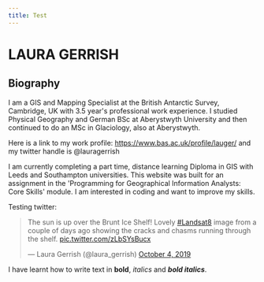 ```yaml
---
title: Test
---
```


# LAURA GERRISH

## Biography
I am a GIS and Mapping Specialist at the British Antarctic Survey, Cambridge, UK with 3.5 year's professional work experience.
I studied Physical Geography and German BSc at Aberystwyth University and then continued to do an MSc in Glaciology, also at Aberystwyth.

Here is a link to my work profile: https://www.bas.ac.uk/profile/lauger/ and my twitter handle is @lauragerrish

I am currently completing a part time, distance learning Diploma in GIS with Leeds and Southampton universities. This website was built for an assignment in the 'Programming for Geographical Information Analysts: Core Skills' module.
I am interested in coding and want to improve my skills. 

Testing twitter:   

<blockquote class="twitter-tweet"><p lang="en" dir="ltr">The sun is up over the Brunt Ice Shelf! Lovely <a href="https://twitter.com/hashtag/Landsat8?src=hash&amp;ref_src=twsrc%5Etfw">#Landsat8</a> image from a couple of days ago showing the cracks and chasms running through the shelf. <a href="https://t.co/zLbSYsBucx">pic.twitter.com/zLbSYsBucx</a></p>&mdash; Laura Gerrish (@laura_gerrish) <a href="https://twitter.com/laura_gerrish/status/1180105495526461441?ref_src=twsrc%5Etfw">October 4, 2019</a></blockquote> <script async src="https://platform.twitter.com/widgets.js" charset="utf-8"></script>

   

I have learnt how to write text in **bold**, *italics* and ***bold italics***.